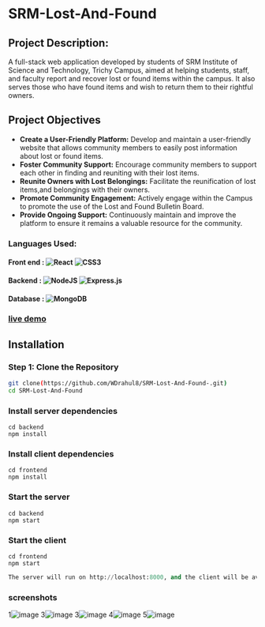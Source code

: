 # SRM-Lost-And-Found

## Project Description:
A full-stack web application developed by students of SRM Institute of Science and Technology, Trichy Campus, aimed at helping students, staff, and faculty report and recover lost or found items within the campus. It also serves those who have found items and wish to return them to their rightful owners.

## Project Objectives
- **Create a User-Friendly Platform:** Develop and maintain a user-friendly website that allows community members to easily post information about lost or found items.
- **Foster Community Support:** Encourage community members to support each other in finding and reuniting with their lost items.
- **Reunite Owners with Lost Belongings:** Facilitate the reunification of lost items,and belongings with their owners.
- **Promote Community Engagement:** Actively engage within the Campus to promote the use of the Lost and Found Bulletin Board.
- **Provide Ongoing Support:** Continuously maintain and improve the platform to ensure it remains a valuable resource for the community.
  
### Languages Used:
#### Front end : ![React](https://img.shields.io/badge/react-%2320232a.svg?style=flat&logo=react&logoColor=%2361DAFB) ![CSS3](https://img.shields.io/badge/css3-%231572B6.svg?style=flat&logo=css3&logoColor=white) 
#### Backend : ![NodeJS](https://img.shields.io/badge/node.js-6DA55F?style=flat&logo=node.js&logoColor=white) ![Express.js](https://img.shields.io/badge/express.js-%23404d59.svg?style=flat&logo=express&logoColor=%2361DAFB)
#### Database : ![MongoDB](https://img.shields.io/badge/MongoDB-%234ea94b.svg?style=flat&logo=mongodb&logoColor=white) <br />
### [live demo](https://lostandfound-acv.vercel.app)


## Installation

### Step 1: Clone the Repository

```bash
git clone(https://github.com/WDrahul8/SRM-Lost-And-Found-.git)
cd SRM-Lost-And-Found
```
### Install server dependencies
```console cd server
cd backend
npm install
```
### Install client dependencies
```console
cd frontend
npm install
```
### Start the server
```console
cd backend
npm start
```
### Start the client
```console
cd frontend
npm start
```
```python
The server will run on http://localhost:8000, and the client will be available at http://localhost:3000
```

### screenshots
1![image](https://github.com/arjuncvinod/Lost-And-Found/assets/68469520/7b68e817-1a62-4dfb-835f-6008379f752d)
3![image](https://github.com/arjuncvinod/Lost-And-Found/assets/68469520/1b137131-d0bc-4fc8-a737-6c2c797e45dc)
3![image](https://github.com/arjuncvinod/Lost-And-Found/assets/68469520/a19cdaa6-7003-4116-8429-d663c5a4dc10)
4![image](https://github.com/arjuncvinod/Lost-And-Found/assets/68469520/6f7b09e9-a997-4b20-984d-014c14468557)
5![image](https://github.com/arjuncvinod/Lost-And-Found/assets/68469520/337b8c7c-c689-480f-b45a-8de7fc77e7c7)



